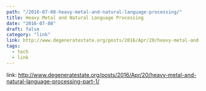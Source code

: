 ```yaml
---
path: "/2016-07-08-heavy-metal-and-natural-language-processing/"
title: Heavy Metal and Natural Language Processing
date: "2016-07-08"
draft: false
category: "link"
link: http://www.degeneratestate.org/posts/2016/Apr/20/heavy-metal-and-natural-language-processing-part-1/
tags:
  - tech
  - link
---
```


link: http://www.degeneratestate.org/posts/2016/Apr/20/heavy-metal-and-natural-language-processing-part-1/
